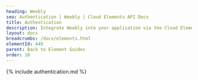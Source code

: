 ```yaml
---
heading: Weebly
seo: Authentication | Weebly | Cloud Elements API Docs
title: Authentication
description: Integrate Weebly into your application via the Cloud Elements APIs.
layout: docs
breadcrumbs: /docs/elements.html
elementId: 449
parent: Back to Element Guides
order: 10
---
```


{% include authentication.md %}
